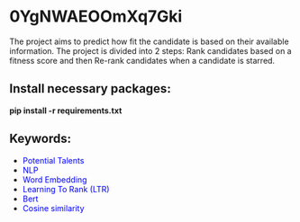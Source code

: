 # 0YgNWAEOOmXq7Gki
The project aims to predict how fit the candidate is based on their available information. The project is divided into 2 steps: Rank candidates based on a fitness score and then  Re-rank candidates when a candidate is starred.

## Install necessary packages:      
**pip install -r requirements.txt**     

## Keywords:     
* <font color=blue>Potential Talents</font>
* <font color=blue>NLP</font>
* <font color=blue>Word Embedding</font>
* <font color=blue>Learning To Rank (LTR)</font>
* <font color=blue>Bert</font>
* <font color=blue>Cosine similarity</font>

